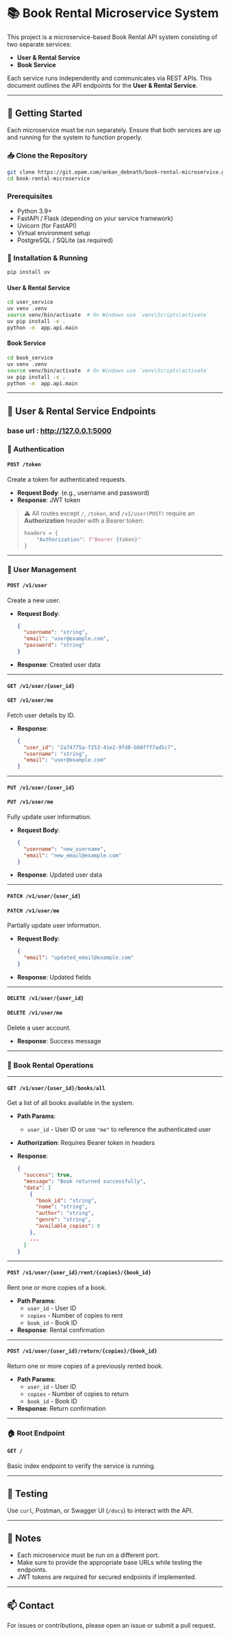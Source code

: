# 📚 Book Rental Microservice System

This project is a microservice-based Book Rental API system consisting of two separate services:

- **User & Rental Service**
- **Book Service**

Each service runs independently and communicates via REST APIs. This document outlines the API endpoints for the **User & Rental Service**.

---

## 🚀 Getting Started

Each microservice must be run separately. Ensure that both services are up and running for the system to function properly.

### 📥 Clone the Repository

```bash
git clone https://git.epam.com/ankan_debnath/book-rental-microservice.git
cd book-rental-microservice
```

### Prerequisites

- Python 3.9+
- FastAPI / Flask (depending on your service framework)
- Uvicorn (for FastAPI)
- Virtual environment setup
- PostgreSQL / SQLite (as required)

### 🔧 Installation & Running

```bash
pip install uv
```

#### User & Rental Service
```bash
cd user_service
uv venv .venv
source venv/bin/activate  # On Windows use `venv\Scripts\activate`
uv pip install -e .  
python -m  app.api.main
```

#### Book Service
```bash
cd book_service
uv venv .venv
source venv/bin/activate  # On Windows use `venv\Scripts\activate`
uv pip install -e .  
python -m  app.api.main
```


---

## 🧩 User & Rental Service Endpoints

### base url : http://127.0.0.1:5000

### 🔐 Authentication

#### `POST /token`
Create a token for authenticated requests.

- **Request Body**: (e.g., username and password)
- **Response**: JWT token

> ⚠️ All routes except `/`, `/token`, and `/v1/user(POST)` require an **Authorization** header with a Bearer token:
> ```python
> headers = {
>     "Authorization": f"Bearer {token}"
> }
> ```

---

### 👤 User Management

#### `POST /v1/user`
Create a new user.

- **Request Body**:
  ```json
  {
    "username": "string",
    "email": "user@example.com",
    "password": "string"
  }
  ```
- **Response**: Created user data

---

#### `GET /v1/user/{user_id}`
#### `GET /v1/user/me`
Fetch user details by ID.

- **Response**:
  ```json
  {
    "user_id": "2a74775a-f253-41e2-9fd8-b98fff7ad5c7",
    "username": "string",
    "email": "user@example.com"
  }
  ```

---

#### `PUT /v1/user/{user_id}`
#### `PUT /v1/user/me`
Fully update user information.

- **Request Body**:
  ```json
  {
    "username": "new_username",
    "email": "new_email@example.com"
  }
  ```
- **Response**: Updated user data

---

#### `PATCH /v1/user/{user_id}`
#### `PATCH /v1/user/me`
Partially update user information.

- **Request Body**:
  ```json
  {
    "email": "updated_email@example.com"
  }
  ```
- **Response**: Updated fields

---

#### `DELETE /v1/user/{user_id}`
#### `DELETE /v1/user/me`
Delete a user account.

- **Response**: Success message

---

### 📖 Book Rental Operations

---

#### `GET /v1/user/{user_id}/books/all`
Get a list of all books available in the system.

- **Path Params**:
  - `user_id` - User ID or use `"me"` to reference the authenticated user

- **Authorization**: Requires Bearer token in headers

- **Response**:
  ```json
  {
    "success": true,
    "message": "Book returned successfully",
    "data": [
      {
        "book_id": "string",
        "name": "string",
        "author": "string",
        "genre": "string",
        "available_copies": 0
      },
      ...
    ]
  }

---

#### `POST /v1/user/{user_id}/rent/{copies}/{book_id}`
Rent one or more copies of a book.

- **Path Params**:
  - `user_id` - User ID
  - `copies` - Number of copies to rent
  - `book_id` - Book ID
- **Response**: Rental confirmation

---

#### `POST /v1/user/{user_id}/return/{copies}/{book_id}`
Return one or more copies of a previously rented book.

- **Path Params**:
  - `user_id` - User ID
  - `copies` - Number of copies to return
  - `book_id` - Book ID
- **Response**: Return confirmation

---

### 🏠 Root Endpoint

#### `GET /`
Basic index endpoint to verify the service is running.

---

## 🧪 Testing

Use `curl`, Postman, or Swagger UI (`/docs`) to interact with the API.

---

## 📌 Notes

- Each microservice must be run on a different port.
- Make sure to provide the appropriate base URLs while testing the endpoints.
- JWT tokens are required for secured endpoints if implemented.

---

## 📫 Contact

For issues or contributions, please open an issue or submit a pull request.

